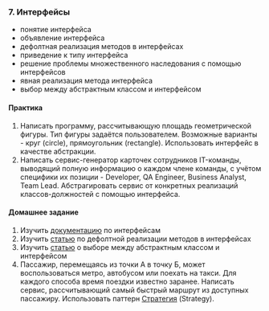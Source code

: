 ### 7. Интерфейсы
- понятие интерфейса
- объявление интерфейса
- дефолтная реализация методов в интерфейсах
- приведение к типу интерфейса
- решение проблемы множественного наследования с помощью интерфейсов
- явная реализация метода интерфейса
- выбор между абстрактным классом и интерфейсом

#### Практика
1. Написать программу, рассчитывающую площадь геометрической фигуры. Тип фигуры задаётся пользователем. Возможные
варианты - круг (circle), прямоугольник (rectangle). Использовать интерфейс в качестве абстракции.
2. Написать сервис-генератор карточек сотрудников IT-команды, выводящий полную информацию о каждом члене команды, 
с учётом специфики их позиции - Developer, QA Engineer, Business Analyst, Team Lead. Абстрагировать сервис от конкретных
реализаций классов-должностей с помощью интерфейса.

#### Домашнее задание
1. Изучить [документацию](https://learn.microsoft.com/ru-ru/dotnet/csharp/fundamentals/types/interfaces) по интерфейсам
2. Изучить [статью](https://andrewlock.net/understanding-default-interface-methods/) по дефолтной реализации методов в интерфейсах
3. Изучить [статью](https://www.infoworld.com/article/2928719/when-to-use-an-abstract-class-vs-interface-in-csharp.html)
о выборе между абстрактным классом и интерфейсом
4. Пассажир, перемещаясь из точки А в точку Б, может воспользоваться метро, автобусом или поехать на такси. Для каждого
способа время поездки известно заранее. Написать сервис, рассчитывающий самый быстрый маршрут из доступных пассажиру.
Использовать паттерн [Стратегия](https://dotnettutorials.net/lesson/strategy-design-pattern/) (Strategy).